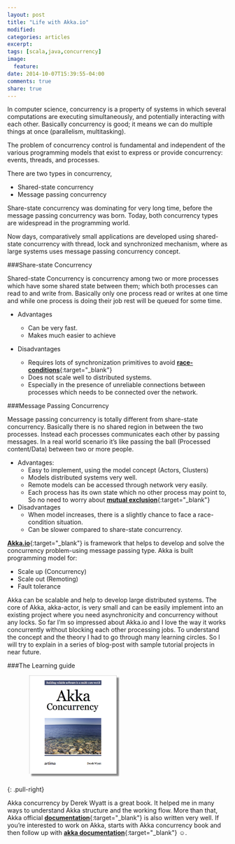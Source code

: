 ```yaml
---
layout: post
title: "Life with Akka.io"
modified:
categories: articles
excerpt:
tags: [scala,java,concurrency]
image:
  feature:
date: 2014-10-07T15:39:55-04:00
comments: true
share: true
---
```


In computer science, concurrency is a property of systems in which several computations are executing simultaneously, and potentially interacting with each other. Basically concurrency is good; it means we can do multiple things at once (parallelism, multitasking).

The problem of concurrency control is fundamental and independent of the various programming models that exist to express or provide concurrency: events, threads, and processes.

There are two types in concurrency,

* Shared-state concurrency
*	Message passing concurrency

Share-state concurrency was dominating for very long time, before the message passing concurrency was born. Today, both concurrency types are widespread in the programming world.

Now days, comparatively small applications are developed using shared-state concurrency with thread, lock and synchronized mechanism, where as large systems uses message passing concurrency concept.

###Share-state Concurrency

Shared-state Concurrency is concurrency among two or more processes which have some shared state between them; which both processes can read to and write from. Basically only one process read or writes at one time and while one process is doing their job rest will be queued for some time.

* Advantages
	* Can be very fast.
	* Makes much easier to achieve

* Disadvantages
	* Requires lots of synchronization primitives to avoid [**race-conditions**](http://msdn.microsoft.com/en-us/magazine/cc546569.aspx){:target="_blank"}
  * Does not scale well to distributed systems.
  * Especially in the presence of unreliable connections between processes which needs to be connected over the network.

###Message Passing Concurrency

Message passing concurrency is totally different from share-state concurrency. Basically there is no shared region in between the two processes. Instead each processes communicates each other by passing messages. In a real world scenario it’s like passing the ball (Processed content/Data) between two or more people.

* Advantages:
  * Easy to implement, using the model concept (Actors, Clusters)
  * Models distributed systems very well.
  * Remote models can be accessed through network very easily.
  * Each process has its own state which no other process may point to, So no need to worry about [**mutual exclusion**](http://en.wikipedia.org/wiki/Mutual_exclusion){:target="_blank"}
* Disadvantages
  * When model increases, there is a slightly chance to face a race-condition situation.
  * Can be slower compared to share-state concurrency.

[**Akka.io**](http://akka.io/){:target="_blank"} is framework that helps to develop and solve the concurrency problem-using message passing type.  Akka is built programming model for:

* Scale up (Concurrency)
* Scale out (Remoting)
* Fault tolerance

Akka can be scalable and help to develop large distributed systems. The core of Akka, akka-actor, is very small and can be easily implement into an existing project where you need asynchronicity and concurrency without any locks. So far I’m so impressed about Akka.io and I love the way it works concurrently without blocking each other processing jobs. To understand the concept and the theory I had to go through many learning circles. So l will try to explain in a series of blog-post with sample tutorial projects in near future.

###The Learning guide

<figure>
  <a href="/articles/akka-concurency.png"><img src="/articles/akka-concurency.png" alt="image" style="box-shadow: 5px 5px 2.5px #888888; margin: 0 0 10px 10px; max-width:200px;"></a>
</figure>
{: .pull-right}

Akka concurrency by Derek Wyatt is a great book. It helped me in many ways to understand Akka structure and the working flow.  More than that, Akka official [**documentation**](http://akka.io/docs/){:target="_blank"} is also written very well. If you’re interested to work on Akka, starts with Akka concurrency book and then follow up with [**akka documentation**](http://akka.io/docs/){:target="_blank"} ☺.
